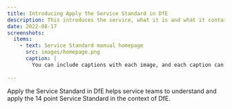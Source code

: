 ```yaml
---
title: Introducing Apply the Service Standard in DfE
description: This introduces the service, what it is and what it contains.
date: 2022-08-17
screenshots:
  items:
    - text: Service Standard manual homepage
      src: images/homepage.png
      caption: |
        You can include captions with each image, and each caption can include markdown. This is a screenshot of the [index page](/).
 
---
```


Apply the Service Standard in DfE helps service teams to understand and apply the 14 point Service Standard in the context of DfE.